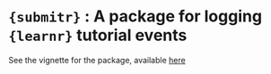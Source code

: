 # `{submitr}` : A package for logging `{learnr}` tutorial events

See the vignette for the package, available [here](dtkaplan.github.io/submitr)
